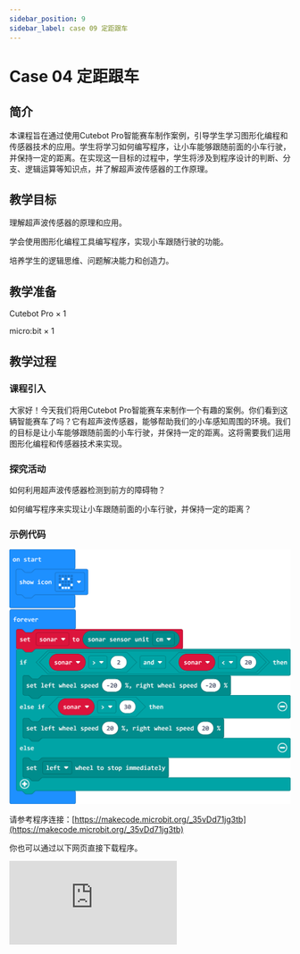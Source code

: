 ```yaml
---
sidebar_position: 9
sidebar_label: case 09 定距跟车
---
```


# Case 04 定距跟车

## 简介

本课程旨在通过使用Cutebot Pro智能赛车制作案例，引导学生学习图形化编程和传感器技术的应用。学生将学习如何编写程序，让小车能够跟随前面的小车行驶，并保持一定的距离。在实现这一目标的过程中，学生将涉及到程序设计的判断、分支、逻辑运算等知识点，并了解超声波传感器的工作原理。

[](./images/cutebot-pro-case-09-01.png)

## 教学目标

理解超声波传感器的原理和应用。

学会使用图形化编程工具编写程序，实现小车跟随行驶的功能。

培养学生的逻辑思维、问题解决能力和创造力。


## 教学准备

Cutebot Pro × 1

micro:bit × 1

## 教学过程

### 课程引入

大家好！今天我们将用Cutebot Pro智能赛车来制作一个有趣的案例。你们看到这辆智能赛车了吗？它有超声波传感器，能够帮助我们的小车感知周围的环境。我们的目标是让小车能够跟随前面的小车行驶，并保持一定的距离。这将需要我们运用图形化编程和传感器技术来实现。

### 探究活动

如何利用超声波传感器检测到前方的障碍物？

如何编写程序来实现让小车跟随前面的小车行驶，并保持一定的距离？

### 示例代码

![](./images/cutebot-pro-case-09-02.png)


请参考程序连接：[https://makecode.microbit.org/_35vDd71jg3tb](https://makecode.microbit.org/_35vDd71jg3tb)

你也可以通过以下网页直接下载程序。

<div
    style={{
        position: 'relative',
        paddingBottom: '60%',
        overflow: 'hidden',
    }}
>
    <iframe
        src="https://makecode.microbit.org/_35vDd71jg3tb"
        frameborder="0"
        sandbox="allow-popups allow-forms allow-scripts allow-same-origin"
        style={{
            position: 'absolute',
            width: '100%',
            height: '100%',
        }}
    />
</div>


### 案例展示
